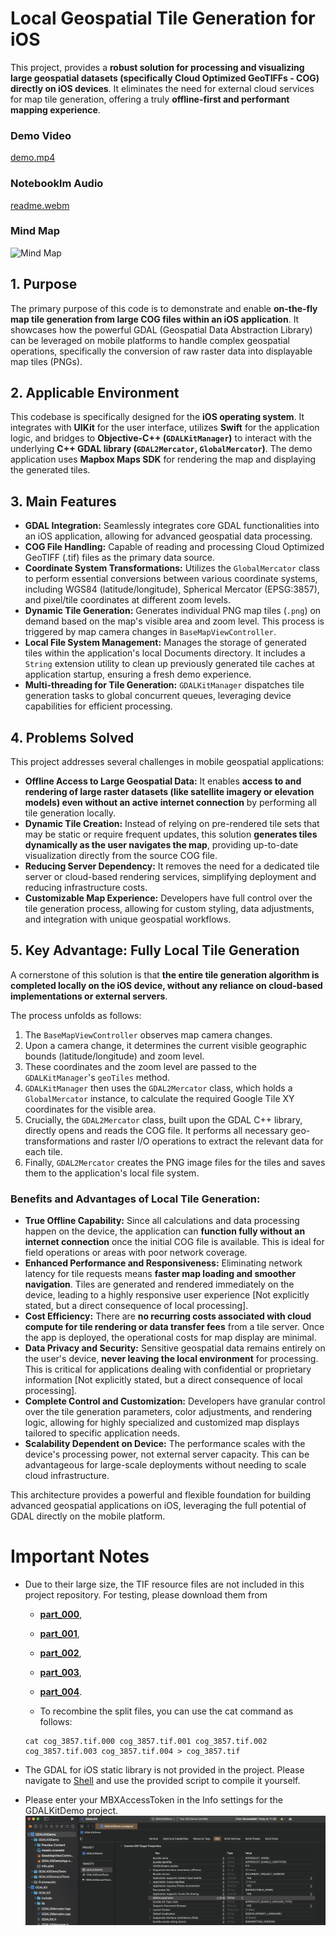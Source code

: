 # Local Geospatial Tile Generation for iOS

This project, provides a **robust solution for processing and visualizing large geospatial datasets (specifically Cloud Optimized GeoTIFFs - COG) directly on iOS devices**. It eliminates the need for external cloud services for map tile generation, offering a truly **offline-first and performant mapping experience**.

### Demo Video
[demo.mp4](https://github.com/user-attachments/assets/55f00fda-40ed-4d45-9ace-ba49fa751121)

### Notebooklm Audio
[readme.webm](https://github.com/user-attachments/assets/42cc037e-f9b2-485c-8d05-f4c315461707)

### Mind Map
![Mind Map](https://github.com/alimysoyang/GDAL_Tile/blob/main/Explanation/Mind%20Map.png)

## 1. Purpose

The primary purpose of this code is to demonstrate and enable **on-the-fly map tile generation from large COG files within an iOS application**. It showcases how the powerful GDAL (Geospatial Data Abstraction Library) can be leveraged on mobile platforms to handle complex geospatial operations, specifically the conversion of raw raster data into displayable map tiles (PNGs).

## 2. Applicable Environment

This codebase is specifically designed for the **iOS operating system**. It integrates with **UIKit** for the user interface, utilizes **Swift** for the application logic, and bridges to **Objective-C++ (`GDALKitManager`)** to interact with the underlying **C++ GDAL library (`GDAL2Mercator`, `GlobalMercator`)**. The demo application uses **Mapbox Maps SDK** for rendering the map and displaying the generated tiles.

## 3. Main Features

*   **GDAL Integration:** Seamlessly integrates core GDAL functionalities into an iOS application, allowing for advanced geospatial data processing.
*   **COG File Handling:** Capable of reading and processing Cloud Optimized GeoTIFF (.tif) files as the primary data source.
*   **Coordinate System Transformations:** Utilizes the `GlobalMercator` class to perform essential conversions between various coordinate systems, including WGS84 (latitude/longitude), Spherical Mercator (EPSG:3857), and pixel/tile coordinates at different zoom levels.
*   **Dynamic Tile Generation:** Generates individual PNG map tiles (`.png`) on demand based on the map's visible area and zoom level. This process is triggered by map camera changes in `BaseMapViewController`.
*   **Local File System Management:** Manages the storage of generated tiles within the application's local Documents directory. It includes a `String` extension utility to clean up previously generated tile caches at application startup, ensuring a fresh demo experience.
*   **Multi-threading for Tile Generation:** `GDALKitManager` dispatches tile generation tasks to global concurrent queues, leveraging device capabilities for efficient processing.

## 4. Problems Solved

This project addresses several challenges in mobile geospatial applications:

*   **Offline Access to Large Geospatial Data:** It enables **access to and rendering of large raster datasets (like satellite imagery or elevation models) even without an active internet connection** by performing all tile generation locally.
*   **Dynamic Tile Creation:** Instead of relying on pre-rendered tile sets that may be static or require frequent updates, this solution **generates tiles dynamically as the user navigates the map**, providing up-to-date visualization directly from the source COG file.
*   **Reducing Server Dependency:** It removes the need for a dedicated tile server or cloud-based rendering services, simplifying deployment and reducing infrastructure costs.
*   **Customizable Map Experience:** Developers have full control over the tile generation process, allowing for custom styling, data adjustments, and integration with unique geospatial workflows.

## 5. Key Advantage: Fully Local Tile Generation

A cornerstone of this solution is that **the entire tile generation algorithm is completed locally on the iOS device, without any reliance on cloud-based implementations or external servers**.

The process unfolds as follows:
1.  The `BaseMapViewController` observes map camera changes.
2.  Upon a camera change, it determines the current visible geographic bounds (latitude/longitude) and zoom level.
3.  These coordinates and the zoom level are passed to the `GDALKitManager`'s `geoTiles` method.
4.  `GDALKitManager` then uses the `GDAL2Mercator` class, which holds a `GlobalMercator` instance, to calculate the required Google Tile XY coordinates for the visible area.
5.  Crucially, the `GDAL2Mercator` class, built upon the GDAL C++ library, directly opens and reads the COG file. It performs all necessary geo-transformations and raster I/O operations to extract the relevant data for each tile.
6.  Finally, `GDAL2Mercator` creates the PNG image files for the tiles and saves them to the application's local file system.

### Benefits and Advantages of Local Tile Generation:

*   **True Offline Capability:** Since all calculations and data processing happen on the device, the application can **function fully without an internet connection** once the initial COG file is available. This is ideal for field operations or areas with poor network coverage.
*   **Enhanced Performance and Responsiveness:** Eliminating network latency for tile requests means **faster map loading and smoother navigation**. Tiles are generated and rendered immediately on the device, leading to a highly responsive user experience [Not explicitly stated, but a direct consequence of local processing].
*   **Cost Efficiency:** There are **no recurring costs associated with cloud compute for tile rendering or data transfer fees** from a tile server. Once the app is deployed, the operational costs for map display are minimal.
*   **Data Privacy and Security:** Sensitive geospatial data remains entirely on the user's device, **never leaving the local environment** for processing. This is critical for applications dealing with confidential or proprietary information [Not explicitly stated, but a direct consequence of local processing].
*   **Complete Control and Customization:** Developers have granular control over the tile generation parameters, color adjustments, and rendering logic, allowing for highly specialized and customized map displays tailored to specific application needs.
*   **Scalability Dependent on Device:** The performance scales with the device's processing power, not external server capacity. This can be advantageous for large-scale deployments without needing to scale cloud infrastructure.

This architecture provides a powerful and flexible foundation for building advanced geospatial applications on iOS, leveraging the full potential of GDAL directly on the mobile platform.


# Important Notes
* Due to their large size, the TIF resource files are not included in this project repository. For testing, please download them from 
  * **[part_000](https://mumuy.serv00.net/images/cog_3857.tif.000)**,
  * **[part_001](https://mumuy.serv00.net/images/cog_3857.tif.001)**,
  * **[part_002](https://mumuy.serv00.net/images/cog_3857.tif.002)**,
  * **[part_003](https://mumuy.serv00.net/images/cog_3857.tif.003)**,
  * **[part_004](https://mumuy.serv00.net/images/cog_3857.tif.004)**.
  
  * To recombine the split files, you can use the cat command as follows:
  ```
  cat cog_3857.tif.000 cog_3857.tif.001 cog_3857.tif.002 cog_3857.tif.003 cog_3857.tif.004 > cog_3857.tif
  ```

* The GDAL for iOS static library is not provided in the project. Please navigate to [Shell](https://gis.stackexchange.com/questions/434514/build-gdal-3-x-for-ios) and use the provided script to compile it yourself.

* Please enter your MBXAccessToken in the Info settings for the GDALKitDemo project.
  ![Set Info](https://github.com/alimysoyang/GDAL_Tile/blob/main/Explanation/info.png)
